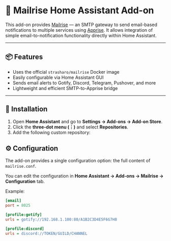 # 📧 Mailrise Home Assistant Add-on

This add-on provides [Mailrise](https://github.com/strasharo/mailrise) — an SMTP gateway to send email-based notifications to multiple services using [Apprise](https://github.com/caronc/apprise). It allows integration of simple email-to-notification functionality directly within Home Assistant.

---

## 📦 Features

- Uses the official `strasharo/mailrise` Docker image
- Easily configurable via Home Assistant GUI
- Sends email alerts to Gotify, Discord, Telegram, Pushover, and more
- Lightweight and efficient SMTP-to-Apprise bridge

---

## 🚀 Installation

1. Open **Home Assistant** and go to **Settings → Add-ons → Add-on Store**.
2. Click the **three-dot menu (⋮)** and select **Repositories**.
3. Add the following custom repository:

## ⚙️ Configuration

The add-on provides a single configuration option: the full content of `mailrise.conf`.

You can edit the configuration in **Home Assistant → Add-ons → Mailrise → Configuration** tab.

Example:

```ini
[email]
port = 8025

[profile:gotify]
urls = gotify://192.168.1.100:80/A1B2C3D4E5F6G7H8

[profile:discord]
urls = discord://TOKEN/GUILD/CHANNEL
